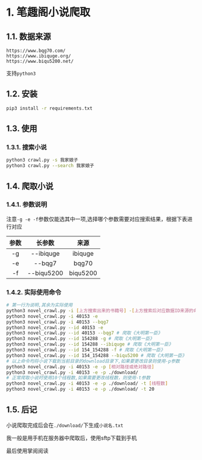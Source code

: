# 1. 笔趣阁小说爬取

## 1.1. 数据来源

```
https://www.bqg70.com/
https://www.ibiquge.org/
https://www.biqu5200.net/
```

支持`python3`

## 1.2. 安装

```bash
pip3 install -r requirements.txt
```

## 1.3. 使用

### 1.3.1. 搜索小说

```bash
python3 crawl.py -s 我家娘子
python3 crawl.py --search 我家娘子
```

## 1.4. 爬取小说

### 1.4.1. 参数说明

注意`-g -e -f`参数仅能选其中一项,选择哪个参数需要对应搜索结果，根据下表进行对应

| 参数  | 长参数        | 来源       |
|:---:|:----------:|:--------:|
| -g  | --ibiquge  | ibiquge  |
| -e  | --bqg7     | bqg70    |
| -f  | --biqu5200 | biqu5200 |

### 1.4.2. 实际使用命令

```bash
# 第一行为说明,其余为实际使用
python3 novel_crawl.py -i [上方搜索出来的书籍号] -[上方搜索后对应数据ID来源的命令参数，可在1.4.1中对应查看]
python3 novel_crawl.py -i 40153 -e
python3 novel_crawl.py -i 40153 --bqg7
python3 novel_crawl.py --id 40153 -e
python3 novel_crawl.py --id 40153 --bqg7 # 爬取《大明第一臣》
python3 novel_crawl.py --id 154288 -g # 爬取《大明第一臣》
python3 novel_crawl.py --id 154288 --ibiquge # 爬取《大明第一臣》
python3 novel_crawl.py --id 154_154288 -f # 爬取《大明第一臣》
python3 novel_crawl.py --id 154_154288 --biqu5200 # 爬取《大明第一臣》
# 以上命令均将小说下载到当前目录的download目录下,如果要更改目录则使用-p参数
python3 novel_crawl.py -i 40153 -e -p [相对路径或绝对路径]
python3 novel_crawl.py -i 40153 -e -p ./download/
# 正常爬取小说时使用10个线程数,如果需要更改线程数，则使用-t参数
python3 novel_crawl.py -i 40153 -e -p ./download/ -t [线程数]
python3 novel_crawl.py -i 40153 -e -p ./download/ -t 20
```

## 1.5. 后记
小说爬取完成后会在`./download/`下生成`小说名.txt`

我一般是用手机在服务器中爬取后，使用sftp下载到手机

最后使用掌阅阅读